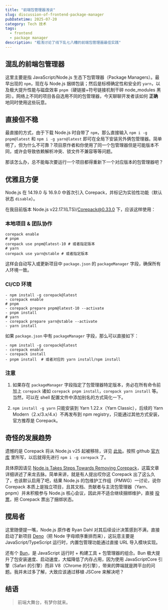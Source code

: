 ```yaml
---
title: "前端包管理器浅谈"
slug: discussion-of-frontend-package-manager
pubDatetime: 2025-07-20
category: Tech 技术
tags:
  - frontend
  - package manager
description: "粗浅讨论了线下乱七八糟的前端包管理器最佳实践"
---
```


## 混乱的前端包管理器

这里主要是指 JavaScript/Node.js 生态下包管理器（Package Managers）。最早出现的 `npm`，现在与 Node.js 捆绑包装；然后是标榜确定性和安全的 `yarn`，以及极大提升性能与磁盘效率 `pnpm`（硬链接+符号链接机制干碎 node_modules 黑洞）。网络上不同的项目各自选用不同的包管理器，今天聊聊开发者该如何 **正确** 地同时使用这些玩意。

## 直接但不稳

最直接的方式，由于下载 Node.js 时自带了 `npm`，那么直接输入 `npm i -g pnpm@latest` 和 `npm i -g yarn@latest` 即可在全局下安装另外俩包管理器。简单明了，但为什么不可靠？项目原作者和你使用了同一个包管理器但是可能版本不同，或许会导致依赖解析冲突、锁文件不兼容等等问题。

那该怎么办，总不能每次要运行一个项目都得重新下一个对应版本的包管理器吧？

## 优雅且方便

Node.js 在 14.19.0 与 16.9.0 中首次引入 Corepack，并标记为实验性功能（默认状态 `disable`）。

在我目前版本 Node.js v22.17.1(LTS)/Corepack@0.33.0 下，应该这样使用：

### 本地项目 & 团队协作

```shell
corepack enable
# pnpm
corepack use pnpm@latest-10 # 或者指定版本
# yarn
corepack use yarn@stable # 或者指定版本
```

这样会自动写入或更新项目中 `package.json` 的 `packageManager` 字段，确保所有人环境一致。

### CI/CD 环境

```shell
- npm install -g corepack@latest
- corepack enable
# pnpm
- corepack prepare pnpm@latest-10 --activate
- pnpm install
# yarn
- corepack prepare yarn@stable --activate
- yarn install
```

如果 `package.json` 中有 `packageManager` 字段，那么可以直接如下：

```shell
- npm install -g corepack@latest
- corepack enable
- corepack install
- pnpm install  # 或者对应的 yarn install/npm install
```

### 注意

1. 如果存在 `packageManager` 字段指定了包管理器特定版本，务必在所有命令前加上 `corepack` 诸如 `corepack pnpm install`，`corepack yarn install` 等。当然，可以在 shell 配置文件中添加别名的方式简化一下。

2. `npm install -g yarn` 只能安装到 Yarn 1.22.x（Yarn Classic），后续的 Yarn Modern（2.x/3.x/4.x）不再发布到 npm registry，只能通过其他方式安装，官方推荐是 Corepack。

## 奇怪的发展趋势

遗憾的是 Corepack 将从 Node.js v25 起被移除，详见 [此处](https://nodejs.org/docs/latest-v22.x/api/corepack.html)。按照 github [官方库](https://github.com/nodejs/corepack) 里所写，以后就得先进行 `npm i -g corepack` 了。

具体原因请见 [Node.js Takes Steps Towards Removing Corepack](https://socket.dev/blog/node-js-takes-steps-towards-removing-corepack)，这篇文章详细讲述了来龙去脉。简单来讲，就是有人提出哎你这 Corepack 出了这么久了，也该默认启用了吧，结果 Node.js 的包维护工作组（PMWG）一讨论，说你 Corepack 本质上是独立项目，且其文档、贡献者与主流包管理器（Yarn、pnpm）并未积极参与 Node.js 核心会议，因此并不适合继续捆绑维护，直接 [投票](https://github.com/nodejs/TSC/pull/1697)，把 Corepack 票出了捆绑状态。

## 搅局者

这里随便提一嘴，Node.js 原作者 Ryan Dahl 对其后续设计决策感到不满，直接启动了新项目 [Deno](https://github.com/denoland)（把 Node 字母顺序重排而来），这玩意主要是 JavaScript/TypeScript 运行时，内置包管理功能通过直接 URL 导入模块实现。

还有个 [Bun](https://github.com/oven-sh/bun)，是 JavaScript 运行时 + 构建工具 + 包管理器的组合。Bun 极大提升了包安装速度、启动速度，大幅降低了内存占用，因为使用 JavaScriptCore 引擎（Safari 的引擎）而非 V8（Chrome 的引擎），带来的弊端就是跨平台的问题。我并未过多了解，大致应该通过移植 JSCore 来解决吧？

## 结语

> 前端大舞台，有梦你就来。
